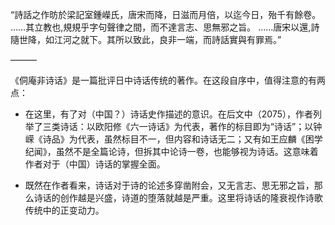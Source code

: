“詩話之作昉於梁記室鍾嶸氏，唐宋而降，日滋而月倍，以迄今日，殆千有餘卷。
……其立教也,規規乎字句聲律之間，而不達言志、思無邪之旨。
……唐宋以還,詩隨世降，如江河之就下。其所以致此，良非一端，而詩話實與有罪焉。” 

———


《侗庵非诗话》是一篇批评日中诗话传统的著作。在这段自序中，值得注意的有两点：
- 在这里，有了对（中国？）诗话史作描述的意识。在后文中（2075），作者列举了三类诗话：以欧阳修《六一诗话》为代表，著作的标目即为“诗话”；以钟嵘《诗品》为代表，虽然标目不一，但内容和诗话无二；又有如王应麟《困学纪闻》，虽然不是全篇论诗，但拆其中论诗一卷，也能够视为诗话。这意味着作者对于（中国）诗话的掌握全面。

- 既然在作者看来，诗话对于诗的论述多穿凿附会，又无言志、思无邪之旨，那么诗话的创作越是兴盛，诗道的堕落就越是严重。这里将诗话的隆衰视作诗歌传统中的正变动力。